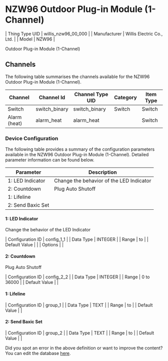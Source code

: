 # NZW96 Outdoor Plug-in Module (1-Channel)

| Thing Type UID | willis_nzw96_00_000               |
| Manufacturer   | Willis Electric Co., Ltd.  |
| Model          | NZW96 |

Outdoor Plug-in Module (1-Channel)

## Channels
The following table summarises the channels available for the NZW96 Outdoor Plug-in Module (1-Channel).

| Channel | Channel Id | Channel Type UID | Category | Item Type |
|---------|------------|------------------|----------|-----------|
| Switch | switch_binary | switch_binary | Switch | Switch |
| Alarm (heat) | alarm_heat | alarm_heat |  | Switch |




### Device Configuration
The following table provides a summary of the configuration parameters available in the NZW96 Outdoor Plug-in Module (1-Channel). Detailed parameter information can be found below.

| Parameter   | Description |
|-------------|-------------|
| 1: LED Indicator | Change the behavior of the LED Indicator |
| 2: Countdown | Plug Auto Shutoff |
| 1: Lifeline |  |
| 2: Send Baxic Set |  |





#### 1: LED Indicator

Change the behavior of the LED Indicator

| Configuration ID | config_1_1           |
| Data Type        | INTEGER           |
| Range            |  to  |
| Default Value    |         |
| Options          | |




#### 2: Countdown

Plug Auto Shutoff

| Configuration ID | config_2_2           |
| Data Type        | INTEGER           |
| Range            | 0 to 36000 |
| Default Value    |         |




#### 1: Lifeline



| Configuration ID | group_1           |
| Data Type        | TEXT           |
| Range            |  to  |
| Default Value    |         |




#### 2: Send Baxic Set



| Configuration ID | group_2           |
| Data Type        | TEXT           |
| Range            |  to  |
| Default Value    |         |



Did you spot an error in the above definition or want to improve the content? You can edit the database [here](http://www.cd-jackson.com/index.html/757).


